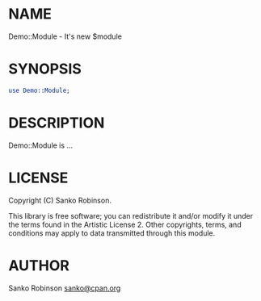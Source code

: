
# NAME

Demo::Module - It's new $module

# SYNOPSIS

```perl
use Demo::Module;
```

# DESCRIPTION

Demo::Module is ...

# LICENSE

Copyright (C) Sanko Robinson.

This library is free software; you can redistribute it and/or modify it under the terms found in the Artistic License
2\. Other copyrights, terms, and conditions may apply to data transmitted through this module.

# AUTHOR

Sanko Robinson <sanko@cpan.org>

